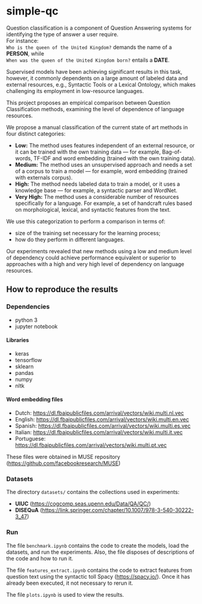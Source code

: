 # simple-qc

Question classification is a component of Question Answering systems for identifying the type of answer a user require. <br>
For instance: <br>
``Who is the queen of the United Kingdom?`` 
demands the name of a **PERSON**, while <br>
``When was the queen of the United Kingdom born?`` 
entails a **DATE**. 

Supervised models have been achieving significant results in this task, however, it commonly dependents on a large amount of labeled data and external resources, e.g., Syntactic Tools or a Lexical Ontology, which makes challenging its employment in low-resource languages.

This project proposes an empirical comparison between Question Classification methods, examining the level of dependence of language resources. 

We propose a manual classification of the current state of art methods in four distinct categories:
* **Low:** The method uses features independent of an external resource, or it can be trained with the own training data — for example, Bag-of-words, TF-IDF and word embedding (trained with the own training data).
* **Medium:** The method uses an unsupervised approach and needs a set of a corpus to train a model — for example, word embedding (trained with externals corpus).
* **High:** The method needs labeled data to train a model, or it uses a knowledge base — for example, a syntactic parser and WordNet.
* **Very High:** The method uses a considerable number of resources specifically for a  language. For example, a set of handcraft rules based on morphological, lexical, and syntactic features from the text.

We use this categorization to perform a comparison in terms of: 
- size of the training set necessary for the learning process; 
- how do they perform in different languages. 

Our experiments revealed that new methods using a low and medium level of dependency could achieve performance equivalent or superior to approaches with a high and very high level of dependency on language resources.

## How to reproduce the results

### Dependencies
- python 3
- jupyter notebook

#### Libraries
- keras
- tensorflow
- sklearn
- pandas
- numpy
- nltk

#### Word embedding files
- Dutch: https://dl.fbaipublicfiles.com/arrival/vectors/wiki.multi.nl.vec
- English: https://dl.fbaipublicfiles.com/arrival/vectors/wiki.multi.en.vec
- Spanish: https://dl.fbaipublicfiles.com/arrival/vectors/wiki.multi.es.vec
- Italian: https://dl.fbaipublicfiles.com/arrival/vectors/wiki.multi.it.vec
- Portuguese: https://dl.fbaipublicfiles.com/arrival/vectors/wiki.multi.pt.vec

These files were obtained in MUSE repository (https://github.com/facebookresearch/MUSE)

### Datasets

The directory ``datasets/`` contains the collections used in experiments:
- **UIUC** (https://cogcomp.seas.upenn.edu/Data/QA/QC/)
- **DISEQuA** (https://link.springer.com/chapter/10.1007/978-3-540-30222-3_47)

### Run

The file ``benchmark.ipynb`` contains the code to create the models, load the datasets, and run the experiments. Also, the file disposes of descriptions of the code and how to run it.

The file `features_extract.ipynb` contains the code to extract features from question text using the syntactic toll Spacy (https://spacy.io/). Once it has already been executed, it not necessary to rerun it.

The file `plots.ipynb` is used to view the results.
